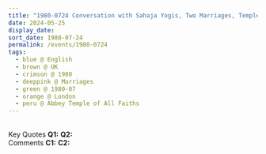```yaml
---
title: "1980-0724 Conversation with Sahaja Yogis, Two Marriages, Temple of All Faiths (now demolished, 11c Pond St), Belsize Park, Hampstead, London, UK"
date: 2024-05-25
display_date: 
sort_date: 1980-07-24
permalink: /events/1980-0724
tags:
  - blue @ English
  - brown @ UK
  - crimson @ 1980
  - deeppink @ Marriages
  - green @ 1980-07
  - orange @ London
  - peru @ Abbey Temple of All Faiths
---
```


<br>

<wave-list>
  <list-title color="DarkSeaGreen" width="55">Key Quotes</list-title>
  <list-item color="BlanchedAlmond" width="280"><b>Q1:</b> <i></i></list-item>
  <list-item color="Lavender" width="280"><b>Q2:</b> <i></i></list-item>
</wave-list>

<br>

<wave-list>
  <list-title color="DarkSeaGreen" width="55">Comments</list-title>
  <list-item color="BlanchedAlmond" width="280"><b>C1:</b> <i></i></list-item>
  <list-item color="Lavender" width="280"><b>C2:</b> <i></i></list-item>
</wave-list>